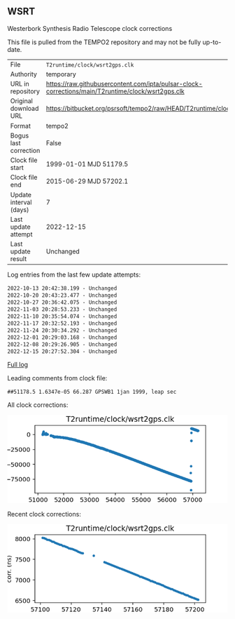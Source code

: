 
## WSRT

Westerbork Synthesis Radio Telescope clock corrections

This file is pulled from the TEMPO2 repository and may not be fully up-to-date.

|     |     |
|:--- |:--- |
| File | `T2runtime/clock/wsrt2gps.clk` |
| Authority | temporary |
| URL in repository | <https://raw.githubusercontent.com/ipta/pulsar-clock-corrections/main/T2runtime/clock/wsrt2gps.clk> |
| Original download URL | <https://bitbucket.org/psrsoft/tempo2/raw/HEAD/T2runtime/clock/wsrt2gps.clk> |
| Format | tempo2 |
| Bogus last correction | False |
| Clock file start | 1999-01-01 MJD 51179.5 |
| Clock file end | 2015-06-29 MJD 57202.1 |
| Update interval (days) | 7 |
| Last update attempt | 2022-12-15 |
| Last update result | Unchanged |

Log entries from the last few update attempts:
```
2022-10-13 20:42:38.199 - Unchanged
2022-10-20 20:43:23.477 - Unchanged
2022-10-27 20:36:42.075 - Unchanged
2022-11-03 20:28:53.233 - Unchanged
2022-11-10 20:35:54.074 - Unchanged
2022-11-17 20:32:52.193 - Unchanged
2022-11-24 20:30:34.292 - Unchanged
2022-12-01 20:29:03.168 - Unchanged
2022-12-08 20:29:26.905 - Unchanged
2022-12-15 20:27:52.304 - Unchanged
```
[Full log](https://raw.githubusercontent.com/ipta/pulsar-clock-corrections/main/log/T2runtime/clock/wsrt2gps.clk.log)

Leading comments from clock file:

    ##51178.5 1.6347e-05 66.287 GPSWB1 1jan 1999, leap sec



All clock corrections:

![plot of all clock corrections](wsrt2gps.clk.png "All corrections")

Recent clock corrections:

![plot of recent clock corrections](wsrt2gps.clk.short.png "Recent corrections")

